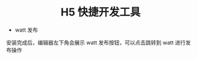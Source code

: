 <div align="center">

# H5 快捷开发工具

</div>

- watt 发布

安装完成后，编辑器左下角会展示 watt 发布按钮，可以点击跳转到 watt 进行发布操作
